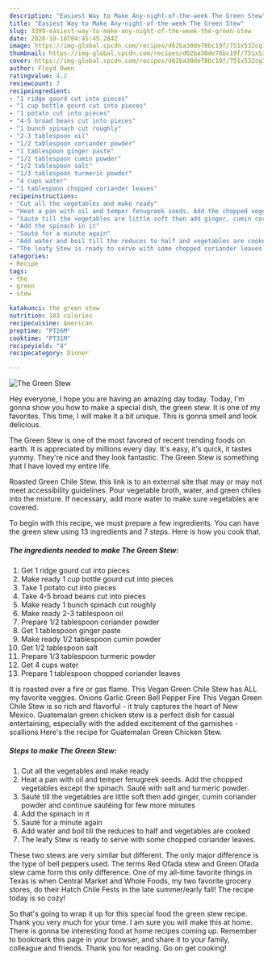 ```yaml
---
description: "Easiest Way to Make Any-night-of-the-week The Green Stew"
title: "Easiest Way to Make Any-night-of-the-week The Green Stew"
slug: 3399-easiest-way-to-make-any-night-of-the-week-the-green-stew
date: 2020-10-18T04:45:45.284Z
image: https://img-global.cpcdn.com/recipes/d62ba30de78bc19f/751x532cq70/the-green-stew-recipe-main-photo.jpg
thumbnail: https://img-global.cpcdn.com/recipes/d62ba30de78bc19f/751x532cq70/the-green-stew-recipe-main-photo.jpg
cover: https://img-global.cpcdn.com/recipes/d62ba30de78bc19f/751x532cq70/the-green-stew-recipe-main-photo.jpg
author: Floyd Owen
ratingvalue: 4.2
reviewcount: 7
recipeingredient:
- "1 ridge gourd cut into pieces"
- "1 cup bottle gourd cut into pieces"
- "1 potato cut into pieces"
- "4-5 broad beans cut into pieces"
- "1 bunch spinach cut roughly"
- "2-3 tablespoon oil"
- "1/2 tablespoon coriander powder"
- "1 tablespoon ginger paste"
- "1/2 tablespoon cumin powder"
- "1/2 tablespoon salt"
- "1/3 tablespoon turmeric powder"
- "4 cups water"
- "1 tablespoon chopped coriander leaves"
recipeinstructions:
- "Cut all the vegetables and make ready"
- "Heat a pan with oil and temper fenugreek seeds. Add the chopped vegetables except the spinach. Sauté with salt and turmeric powder."
- "Sauté till the vegetables are little soft then add ginger, cumin coriander powder and continue sautéing for few more minutes"
- "Add the spinach in it"
- "Sauté for a minute again"
- "Add water and boil till the reduces to half and vegetables are cooked"
- "The leafy Stew is ready to serve with some chopped coriander leaves."
categories:
- Recipe
tags:
- the
- green
- stew

katakunci: the green stew 
nutrition: 183 calories
recipecuisine: American
preptime: "PT26M"
cooktime: "PT31M"
recipeyield: "4"
recipecategory: Dinner

---
```



![The Green Stew](https://img-global.cpcdn.com/recipes/d62ba30de78bc19f/751x532cq70/the-green-stew-recipe-main-photo.jpg)

Hey everyone, I hope you are having an amazing day today. Today, I'm gonna show you how to make a special dish, the green stew. It is one of my favorites. This time, I will make it a bit unique. This is gonna smell and look delicious.

The Green Stew is one of the most favored of recent trending foods on earth. It is appreciated by millions every day. It's easy, it's quick, it tastes yummy. They're nice and they look fantastic. The Green Stew is something that I have loved my entire life.

Roasted Green Chile Stew. this link is to an external site that may or may not meet accessibility guidelines. Pour vegetable broth, water, and green chiles into the mixture. If necessary, add more water to make sure vegetables are covered.


To begin with this recipe, we must prepare a few ingredients. You can have the green stew using 13 ingredients and 7 steps. Here is how you cook that.

<!--inarticleads1-->

##### The ingredients needed to make The Green Stew:

1. Get 1 ridge gourd cut into pieces
1. Make ready 1 cup bottle gourd cut into pieces
1. Take 1 potato cut into pieces
1. Take 4-5 broad beans cut into pieces
1. Make ready 1 bunch spinach cut roughly
1. Make ready 2-3 tablespoon oil
1. Prepare 1/2 tablespoon coriander powder
1. Get 1 tablespoon ginger paste
1. Make ready 1/2 tablespoon cumin powder
1. Get 1/2 tablespoon salt
1. Prepare 1/3 tablespoon turmeric powder
1. Get 4 cups water
1. Prepare 1 tablespoon chopped coriander leaves


It is roasted over a fire or gas flame. This Vegan Green Chile Stew has ALL my favorite veggies. Onions Garlic Green Bell Pepper Fire This Vegan Green Chile Stew is so rich and flavorful - it truly captures the heart of New Mexico. Guatemalan green chicken stew is a perfect dish for casual entertaining, especially with the added excitement of the garnishes - scallions Here&#39;s the recipe for Guatemalan Green Chicken Stew. 

<!--inarticleads2-->

##### Steps to make The Green Stew:

1. Cut all the vegetables and make ready
1. Heat a pan with oil and temper fenugreek seeds. Add the chopped vegetables except the spinach. Sauté with salt and turmeric powder.
1. Sauté till the vegetables are little soft then add ginger, cumin coriander powder and continue sautéing for few more minutes
1. Add the spinach in it
1. Sauté for a minute again
1. Add water and boil till the reduces to half and vegetables are cooked
1. The leafy Stew is ready to serve with some chopped coriander leaves.


These two stews are very similar but different. The only major difference is the type of bell peppers used. The terms Red Ofada stew and Green Ofada stew came form this only difference. One of my all-time favorite things in Texas is when Central Market and Whole Foods, my two favorite grocery stores, do their Hatch Chile Fests in the late summer/early fall! The recipe today is so cozy! 

So that's going to wrap it up for this special food the green stew recipe. Thank you very much for your time. I am sure you will make this at home. There is gonna be interesting food at home recipes coming up. Remember to bookmark this page in your browser, and share it to your family, colleague and friends. Thank you for reading. Go on get cooking!
